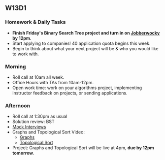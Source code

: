 ## W13D1

### Homework & Daily Tasks

* **Finish Friday's Binary Search Tree project and turn in on [Jobberwocky][Jobberwocky] by 12pm.**
* Start applying to companies!  40 application quota begins this week.
* Begin to think about what your next project will be & who you would like to work with.

### Morning

* Roll call at 10am all week.
* Office Hours with TAs from 10am-12pm.
* Open work time: work on your algorithms project, implementing instructor feedback on projects, or sending applications.

### Afternoon

* Roll call at 1:30pm as usual
* Solution review: BST
* [Mock Interviews][pair-boarding-index]
* Graphs and Topological Sort Video:
  * [Graphs][graphs-vid]
  * [Topological Sort][topological-vid]
* Project: Graphs and Topological Sort will be live at 4pm, **due by 12pm tomorrow**.


<!-- LINKS -->

<!-- Internal Resources -->
[Jobberwocky]: http://progress.appacademy.io/jobberwocky
[calendar]: https://calendar.google.com/calendar/embed?src=appacademy.io_r61pl5c3vl1vatl28hquvhtf4o%40group.calendar.google.com&ctz=America/Los_Angeles

<!-- Technical Interview Resources -->
[pair-boarding-index]: ../technical-skills/whiteboarding/index.md#d10

<!-- Algorithms Projects & Lectures -->
[graphs-vid]: https://vimeo.com/203562085
[topological-vid]: https://vimeo.com/203906270
